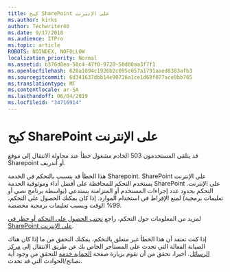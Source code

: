 ```yaml
---
title: كبح SharePoint على الإنترنت
ms.author: kirks
author: Techwriter40
ms.date: 9/17/2018
ms.audience: ITPro
ms.topic: article
ROBOTS: NOINDEX, NOFOLLOW
localization_priority: Normal
ms.assetid: b376d8ea-50c4-47f0-9720-50d80aa3f7f1
ms.openlocfilehash: 620a1094c1926b2c095c057a1791aaed8383afb3
ms.sourcegitcommit: 6d341637dbb14e90726a1ce1d68f077ace9bb765
ms.translationtype: MT
ms.contentlocale: ar-SA
ms.lasthandoff: 06/04/2019
ms.locfileid: "34716914"
---
```

# <a name="sharepoint-online-throttling"></a>كبح SharePoint على الإنترنت

<p><span style="mso-bidi-font-family: Calibri; mso-bidi-theme-font: minor-latin;">قد يتلقى المستخدمون 503 الخادم مشغول خطأ عند محاولة الانتقال إلى موقع Sharepoint أو أندريف.</span></p> <p><span style="mso-bidi-font-family: Calibri; mso-bidi-theme-font: minor-latin;">هذا الخطأ قد يتسبب بالتحكم في الخدمة Sharepoint. SharePoint على الإنترنت يستخدم التحكم للمحافظة على أفضل أداء وموثوقية الخدمة SharePoint على الإنترنت. التحكم بحدود عدد إجراءات المستخدم أو المتزامنة يستدعي (بواسطة برنامج نصي أو تعليمات برمجية) لمنع الإفراط في استخدام الموارد. إذا كان يمكنك الحصول على التحكم، 99% الوقت وبسبب تعليمات برمجية مخصصة.</span></p> <p><span style="mso-bidi-font-family: Calibri; mso-bidi-theme-font: minor-latin;">لمزيد من المعلومات حول التحكم، راجع <a href="https://docs.microsoft.com/en-us/sharepoint/dev/general-development/how-to-avoid-getting-throttled-or-blocked-in-sharepoint-online">تجنب الحصول على التحكم أو حظر في SharePoint على الإنترنت</a>.</span></p> <p><span style="mso-bidi-font-family: Calibri; mso-bidi-theme-font: minor-latin;">إذا كنت تعتقد أن هذا الخطأ غير متعلق بالتحكم، يمكنك التحقق من ما إذا كان هناك الصيانة الفعالة التي تحدث على المستأجر الخاص بك عن طريق الانتقال إلى <a href="https://portal.office.com/adminportal/home#/MessageCenter">مركز الرسائل</a>. أخيرا، تحقق من أن تقوم بزيارة صفحة <a href="https://portal.office.com/adminportal/home#/servicehealth">الحماية خدمة</a> للتحقق من وجود أية نصائح/الحوادث التي قد تحدث.</span></p> <p>&nbsp;</p>



